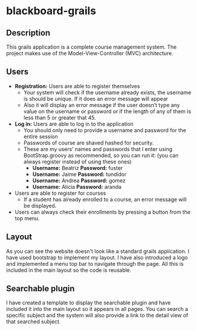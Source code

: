 # blackboard-grails

## Description
This grails application is a complete course management system.
The project makes use of the Model-View-Controller (MVC) architecture.

## Users
* **Registration:** Users are able to register themselves 
  * Your system will check if the username already exists, the username is should be unique. If it does an error message will appear
  * Also it will display an error message if the user doesn’t type any value on the username or password or if the length of any of them is less than 5 or greater that 45.
* **Log in:** Users are able to log in to the application
  * You should only need to provide a username and password for the entire session
  * Passwords of course are shaved hashed for security.
  * These are my users’ names and passwords that I enter using BootStrap.groovy as recommended, so you can run it: (you can always register instead of using these ones)
    * **Username:** Beatriz  **Password:** fuster
    * **Username:** Jaime **Password:** tundidor
    * **Username:** Andrea **Password:** gomez
    * **Username:** Alicia **Password:** aranda
* Users are able to register for courses
  * If a student has already enrolled to a course, an error message will be displayed.
* Users can always check their enrollments by pressing a button from the top menu.

## Layout
As you can see the website doesn't look like a standard grails application.
I have used bootstrap to implement my layout. I have also introduced a logo and implemented a menu top bar to navigate through the page. All this is included in the main layout so the code is reusable.

## Searchable plugin
I have created a template to display the searchable plugin and have included it into the main layout so it appears in all pages. You can search a specific subject and the system will also provide a link to the detail view of that searched subject.

